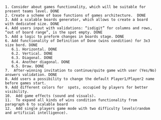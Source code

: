     1. Consider about games functionality, which will be suitable for present teams level. DONE
    2. Create a scheme of base functions of games architecture.  DONE
    3. Add a scalable boards generator, which allows to create a board with dedicated size. DONE
    4. Add users input with validations: “isdigit” for columns and rows, “out of board range”, is the spot empty. DONE
    5. Add a logic to preform changes in boards stage. DONE
    6. Add functionality of Definition of Done (wins condition) for 3x3 size bord. DONE
       6.1. Horizontal. DONE
       6.2. Vertical. DONE
       6.3. Diagonal. DONE
       6.4. Another diagonal. DONE
       6.5. Draw. DONE
    7.  After-winning invitation to continue/quite game with user (Yes/No) answers validation. DONE
    8. Add users a possibility to change the default Player1/Player2 name before games start. 
    9. Add different colors for  spots, occupied by players for better visibility.
    10.  Add game effects (sound and visuals).
    11.  To expand all kinds of wins condition functionality from paragraph 6 to scalable board
    12.  Add single players game mode with two difficulty levels(random and artificial intelligence).
